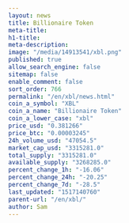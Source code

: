 ```yaml
---
layout: news
title: Billionaire Token
meta-title: 
h1-title: 
meta-description: 
image: "/media/14913541/xbl.png"
published: true
allow_search_engine: false
sitemap: false
enable_comment: false
sort_order: 766
permalink: "/en/xbl/news.html"
coin_a_symbol: "XBL"
coin_a_name: "Billionaire Token"
coin_a_lower_case: "xbl"
price_usd: "0.381266"
price_btc: "0.00003245"
24h_volume_usd: "47054.5"
market_cap_usd: "3315281.0"
total_supply: "3315281.0"
available_supply: "3268285.0"
percent_change_1h: "-16.06"
percent_change_24h: "-20.25"
percent_change_7d: "-28.5"
last_updated: "1517140760"
parent-url: "/en/xbl/"
author: Sam
---
```


